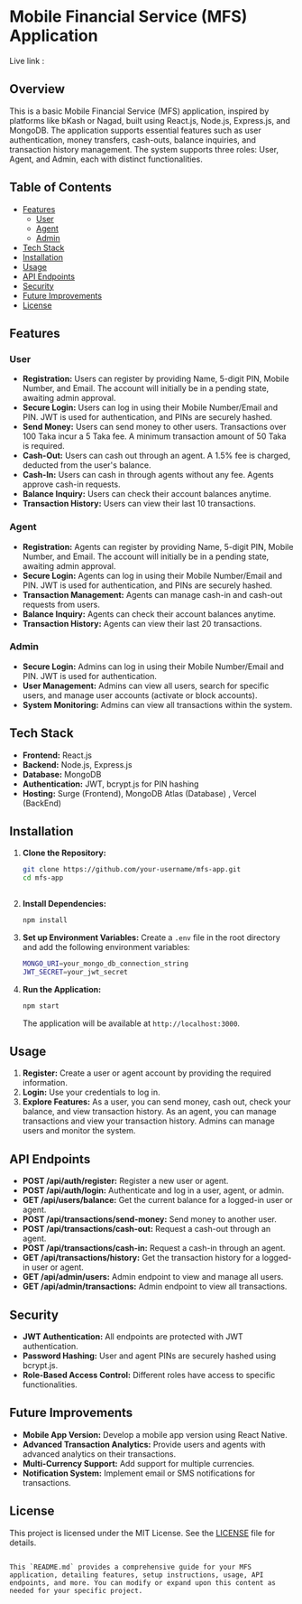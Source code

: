 
# Mobile Financial Service (MFS) Application

Live link : 

## Overview

This is a basic Mobile Financial Service (MFS) application, inspired by platforms like bKash or Nagad, built using React.js, Node.js, Express.js, and MongoDB. The application supports essential features such as user authentication, money transfers, cash-outs, balance inquiries, and transaction history management. The system supports three roles: User, Agent, and Admin, each with distinct functionalities.

## Table of Contents

- [Features](#features)
  - [User](#user)
  - [Agent](#agent)
  - [Admin](#admin)
- [Tech Stack](#tech-stack)
- [Installation](#installation)
- [Usage](#usage)
- [API Endpoints](#api-endpoints)
- [Security](#security)
- [Future Improvements](#future-improvements)
- [License](#license)

## Features

### User
- **Registration:** Users can register by providing Name, 5-digit PIN, Mobile Number, and Email. The account will initially be in a pending state, awaiting admin approval.
- **Secure Login:** Users can log in using their Mobile Number/Email and PIN. JWT is used for authentication, and PINs are securely hashed.
- **Send Money:** Users can send money to other users. Transactions over 100 Taka incur a 5 Taka fee. A minimum transaction amount of 50 Taka is required.
- **Cash-Out:** Users can cash out through an agent. A 1.5% fee is charged, deducted from the user's balance.
- **Cash-In:** Users can cash in through agents without any fee. Agents approve cash-in requests.
- **Balance Inquiry:** Users can check their account balances anytime.
- **Transaction History:** Users can view their last 10 transactions.

### Agent
- **Registration:** Agents can register by providing Name, 5-digit PIN, Mobile Number, and Email. The account will initially be in a pending state, awaiting admin approval.
- **Secure Login:** Agents can log in using their Mobile Number/Email and PIN. JWT is used for authentication, and PINs are securely hashed.
- **Transaction Management:** Agents can manage cash-in and cash-out requests from users.
- **Balance Inquiry:** Agents can check their account balances anytime.
- **Transaction History:** Agents can view their last 20 transactions.

### Admin
- **Secure Login:** Admins can log in using their Mobile Number/Email and PIN. JWT is used for authentication.
- **User Management:** Admins can view all users, search for specific users, and manage user accounts (activate or block accounts).
- **System Monitoring:** Admins can view all transactions within the system.

## Tech Stack

- **Frontend:** React.js
- **Backend:** Node.js, Express.js
- **Database:** MongoDB
- **Authentication:** JWT, bcrypt.js for PIN hashing
- **Hosting:** Surge (Frontend), MongoDB Atlas (Database) , Vercel (BackEnd) 

## Installation

1. **Clone the Repository:**
   ```bash
   git clone https://github.com/your-username/mfs-app.git
   cd mfs-app
  

2. **Install Dependencies:**
   ```bash
   npm install
   ```

3. **Set up Environment Variables:**
   Create a `.env` file in the root directory and add the following environment variables:

   ```bash
   MONGO_URI=your_mongo_db_connection_string
   JWT_SECRET=your_jwt_secret
   ```

4. **Run the Application:**
   ```bash
   npm start
   ```

   The application will be available at `http://localhost:3000`.

## Usage

1. **Register:** Create a user or agent account by providing the required information.
2. **Login:** Use your credentials to log in.
3. **Explore Features:** As a user, you can send money, cash out, check your balance, and view transaction history. As an agent, you can manage transactions and view your transaction history. Admins can manage users and monitor the system.

## API Endpoints

- **POST /api/auth/register:** Register a new user or agent.
- **POST /api/auth/login:** Authenticate and log in a user, agent, or admin.
- **GET /api/users/balance:** Get the current balance for a logged-in user or agent.
- **POST /api/transactions/send-money:** Send money to another user.
- **POST /api/transactions/cash-out:** Request a cash-out through an agent.
- **POST /api/transactions/cash-in:** Request a cash-in through an agent.
- **GET /api/transactions/history:** Get the transaction history for a logged-in user or agent.
- **GET /api/admin/users:** Admin endpoint to view and manage all users.
- **GET /api/admin/transactions:** Admin endpoint to view all transactions.

## Security

- **JWT Authentication:** All endpoints are protected with JWT authentication.
- **Password Hashing:** User and agent PINs are securely hashed using bcrypt.js.
- **Role-Based Access Control:** Different roles have access to specific functionalities.

## Future Improvements

- **Mobile App Version:** Develop a mobile app version using React Native.
- **Advanced Transaction Analytics:** Provide users and agents with advanced analytics on their transactions.
- **Multi-Currency Support:** Add support for multiple currencies.
- **Notification System:** Implement email or SMS notifications for transactions.

## License

This project is licensed under the MIT License. See the [LICENSE](LICENSE) file for details.
```

This `README.md` provides a comprehensive guide for your MFS application, detailing features, setup instructions, usage, API endpoints, and more. You can modify or expand upon this content as needed for your specific project.

